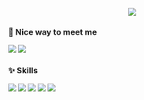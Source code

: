 <p align='center'>
    <img src="https://capsule-render.vercel.app/api?type=waving&color=FFEBCD&height=200&section=header&text=Hello%20world😋&fontSize=40&animation=fadeIn&fontAlignY=35&desc=My%20name%20is%20Seungyoon&descAlignY=55&descAlign=50"/>
</p>

### 🚀 Nice way to meet me
<p>
  <a href="https://yoownny.tistory.com/" target="_blank"><img src="https://img.shields.io/badge/tistory-EA4335?style=flat-square&logo=tistory&logoColor=white"/></a>
  <a href="https://www.notion.so/JAVA-Spring-d079efd9ac52424eb6e4eb1c70114500" target="_blank"><img src="https://img.shields.io/badge/notion-000000?style=flat-square&logo=notion&logoColor=white"/></a>
</p>

### ✨ Skills
<p>
  <img src="https://img.shields.io/badge/html5-E34F26?style=flat-square&logo=html5&logoColor=white"/>  
  <img src="https://img.shields.io/badge/springboot-6DB33F?style=flat-square&logo=springboot&logoColor=white"/>
  <img src="https://img.shields.io/badge/css3-1572B6?style=flat-square&logo=css3&logoColor=white"/>
  <img src="https://img.shields.io/badge/python-3776AB?style=flat-square&logo=python&logoColor=white"/>
  <img src="https://img.shields.io/badge/c-A8B9CC?style=flat-square&logo=c&logoColor=white"/>
</p>

